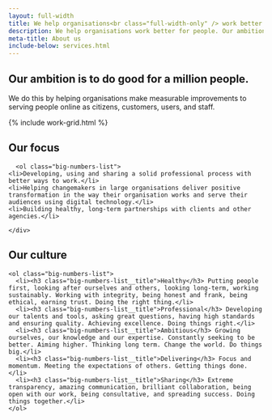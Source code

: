 ```yaml
---
layout: full-width
title: We help organisations<br class="full-width-only" /> work better for people
description: We help organisations work better for people. Our ambition is to do good for a million people.
meta-title: About us
include-below: services.html
---
```


<div class="content-container content-container--wide content-container--top content-container--bottom">
  <h2 class="sub-heading sub-heading--centered">Our ambition is to do good for a million people.</h2>

  <p class="intro-copy spacing-top intro-copy--max-width intro-copy--centered">We do this by helping organisations make measurable improvements to serving people online as citizens, customers, users, and staff.</p>
  {% include work-grid.html %}

</div>

<div class="cheese-wedge cheese-wedge--rajah cheese-wedge--align-left">
  <div class="cheese-wedge__inner">
    <div class="cheese-wedge__copy">
      <h2 class="site-heading">Our focus</h2>

      <ol class="big-numbers-list">
    <li>Developing, using and sharing a solid professional process with better ways to work.</li>
    <li>Helping changemakers in large organisations deliver positive transformation in the way their organisation works and serve their audiences using digital technology.</li>
    <li>Building healthy, long-term partnerships with clients and other agencies.</li>
  </ol>

    </div>
  </div>
</div>

<div class="cheese-wedge cheese-wedge--aquamarine cheese-wedge--right">
  <div class="cheese-wedge__inner">
  <div class="cheese-wedge__copy">
    <h2 class="site-heading">Our culture</h2>

    <ol class="big-numbers-list">
      <li><h3 class="big-numbers-list__title">Healthy</h3> Putting people first, looking after ourselves and others, looking long-term, working sustainably. Working with integrity, being honest and frank, being ethical, earning trust. Doing the right thing.</li>
      <li><h3 class="big-numbers-list__title">Professional</h3> Developing our talents and tools, asking great questions, having high standards and ensuring quality. Achieving excellence. Doing things right.</li>
      <li><h3 class="big-numbers-list__title">Ambitious</h3> Growing ourselves, our knowledge and our expertise. Constantly seeking to be better. Aiming higher. Thinking long term. Change the world. Do things big.</li>
      <li><h3 class="big-numbers-list__title">Delivering</h3> Focus and momentum. Meeting the expectations of others. Getting things done.</li>
      <li><h3 class="big-numbers-list__title">Sharing</h3> Extreme transparency, amazing communication, brilliant collaboration, being open with our work, being consultative, and spreading success. Doing things together.</li>
    </ol>
  </div>
  </div>
</div>

